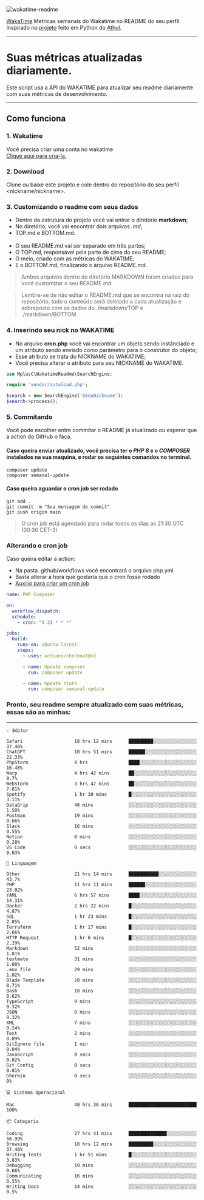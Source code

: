 ![wakatime-readme](https://socialify.git.ci/bymatheus/wakatime-readme/image?description=1&descriptionEditable=M%C3%A9tricas%20semanais%20do%20Wakatime%20no%20seu%20README%20de%20perfil.&font=KoHo&forks=1&language=1&owner=1&pattern=Signal&stargazers=1&theme=Dark)

[WakaTime](https://wakatime.com) Metricas semanais do Wakatime no README do seu perfil. <br>
Inspirado no [projeto](https://github.com/athul/waka-readme) feito em Python do [Athul](https://github.com/athul).
___

# Suas métricas atualizadas diariamente.
Este script usa a API do WAKATIME para atualizar seu readme diariamente com suas métricas de desenvolvimento.

___

## Como funciona

### 1. Wakatime
Você precisa criar uma conta no wakatime <br>
[Clique aqui para cria-la.](https://wakatime.com) 

### 2. Download
Clone ou baixe este projeto e cole dentro do repositório do seu perfil <nickname/nickname>.

### 3. Customizando o readme com seus dados
- Dentro da estrutura do projeto você vai entrar o diretorio **markdown**;  
- No diretório, você vai encontrar dois arquivos *.md*;
- TOP.md e BOTTOM.md.
<br><br>
- O seu README.md vai ser separado em três partes; 
- O TOP.md, responsável pela parte de cima do seu README;
- O meio, criado com as métricas do WAKATIME;
- E o BOTTOM.md, finalizando o arquivo README.md.<br>

> Ambos arquivos dentro do diretório MARKDOWN foram criados para você customizar o seu README.md

> Lembre-se de não editar o README.md que se encontra na raiz do repositório, todo o conteúdo será deletado a cada atualização e sobreposto com os dados do ./markdown/TOP e ./markdown/BOTTOM

### 4. Inserindo seu nick no WAKATIME
- No arquivo **cron.php** você vai encontrar um objeto sendo instânciado e um atributo sendo enviado como parâmetro para o construtor do objeto;
- Esse atributo se trata do NICKNAME do WAKATIME;
- Você precisa alterar o atributo para seu NICKNAME do WAKATIME.

```php
use MplusC\WakatimeReadme\SearchEngine;

require 'vendor/autoload.php';

$search = new SearchEngine('@SeuNickname');
$search->process();
```

### 5. Commitando
Você pode escolher entre commitar o README já atualizado ou esperar que a action do GitHub o faça. <br>

#### Caso queira enviar atualizado, você precisa ter o *PHP 8* e o *COMPOSER* instalados na sua maquina, e rodar os seguintes comandos no terminal.
```composer
composer update
composer semanal-update 
```

#### Caso queira aguardar o cron job ser rodado 
```git 
git add .
git commit -m "Sua mensagem de commit"
git push origin main
```

>O cron job está agendado para rodar todos os dias as 21:30 UTC (00:30 CET-3) 

### Alterando o cron job
Caso queira editar a action:

- Na pasta .github/workflows você encontrará o arquivo php.yml
- Basta alterar a hora que gostaria que o cron fosse rodado
- [Auxilio para criar um cron job](https://crontab.guru)

```yml
name: PHP Composer

on:
  workflow_dispatch:
  schedule:
    - cron: "5 21 * * *"

jobs:
  build:
    runs-on: ubuntu-latest
    steps:
      - uses: actions/checkout@v2

      - name: Update composer
        run: composer update

      - name: Update stats
        run: composer semanal-update
```

### Pronto, seu readme sempre atualizado com suas métricas, essas são as minhas:

___
```text
💡 Editor

Safari                   18 hrs 12 mins      █████████░░░░░░░░░░░░░░░░     37.46%
ChatGPT                  10 hrs 51 mins      ██████░░░░░░░░░░░░░░░░░░░     22.33%
PhpStorm                 8 hrs               ████░░░░░░░░░░░░░░░░░░░░░     16.48%
Warp                     4 hrs 42 mins       ██░░░░░░░░░░░░░░░░░░░░░░░       9.7%
WebStorm                 3 hrs 47 mins       ██░░░░░░░░░░░░░░░░░░░░░░░      7.81%
Spotify                  1 hr 30 mins        █░░░░░░░░░░░░░░░░░░░░░░░░      3.11%
DataGrip                 46 mins             ░░░░░░░░░░░░░░░░░░░░░░░░░      1.58%
Postman                  19 mins             ░░░░░░░░░░░░░░░░░░░░░░░░░      0.66%
Slack                    16 mins             ░░░░░░░░░░░░░░░░░░░░░░░░░      0.55%
Notion                   8 mins              ░░░░░░░░░░░░░░░░░░░░░░░░░      0.28%
VS Code                  0 secs              ░░░░░░░░░░░░░░░░░░░░░░░░░      0.03%
```
```text
💬 Linguagem

Other                    21 hrs 14 mins      ███████████░░░░░░░░░░░░░░      43.7%
PHP                      11 hrs 11 mins      ██████░░░░░░░░░░░░░░░░░░░     23.02%
YAML                     6 hrs 57 mins       ████░░░░░░░░░░░░░░░░░░░░░     14.31%
Docker                   2 hrs 22 mins       █░░░░░░░░░░░░░░░░░░░░░░░░      4.87%
SQL                      1 hr 23 mins        █░░░░░░░░░░░░░░░░░░░░░░░░      2.85%
Terraform                1 hr 17 mins        █░░░░░░░░░░░░░░░░░░░░░░░░      2.66%
HTTP Request             1 hr 6 mins         █░░░░░░░░░░░░░░░░░░░░░░░░      2.29%
Markdown                 52 mins             ░░░░░░░░░░░░░░░░░░░░░░░░░      1.81%
textmate                 31 mins             ░░░░░░░░░░░░░░░░░░░░░░░░░      1.08%
.env file                29 mins             ░░░░░░░░░░░░░░░░░░░░░░░░░      1.02%
Blade Template           20 mins             ░░░░░░░░░░░░░░░░░░░░░░░░░      0.71%
Bash                     18 mins             ░░░░░░░░░░░░░░░░░░░░░░░░░      0.62%
TypeScript               9 mins              ░░░░░░░░░░░░░░░░░░░░░░░░░      0.32%
JSON                     9 mins              ░░░░░░░░░░░░░░░░░░░░░░░░░      0.32%
XML                      7 mins              ░░░░░░░░░░░░░░░░░░░░░░░░░      0.24%
Text                     2 mins              ░░░░░░░░░░░░░░░░░░░░░░░░░      0.09%
GitIgnore file           1 min               ░░░░░░░░░░░░░░░░░░░░░░░░░      0.04%
JavaScript               0 secs              ░░░░░░░░░░░░░░░░░░░░░░░░░      0.02%
Git Config               0 secs              ░░░░░░░░░░░░░░░░░░░░░░░░░      0.01%
Gherkin                  0 secs              ░░░░░░░░░░░░░░░░░░░░░░░░░         0%
```
```text
💻 Sistema Operacional

Mac                      48 hrs 36 mins      █████████████████████████       100%
```
```text
📦 Categoria

Coding                   27 hrs 41 mins      ██████████████░░░░░░░░░░░     56.99%
Browsing                 18 hrs 12 mins      █████████░░░░░░░░░░░░░░░░     37.46%
Writing Tests            1 hr 51 mins        █░░░░░░░░░░░░░░░░░░░░░░░░      3.83%
Debugging                19 mins             ░░░░░░░░░░░░░░░░░░░░░░░░░      0.66%
Communicating            16 mins             ░░░░░░░░░░░░░░░░░░░░░░░░░      0.55%
Writing Docs             14 mins             ░░░░░░░░░░░░░░░░░░░░░░░░░       0.5%
```
